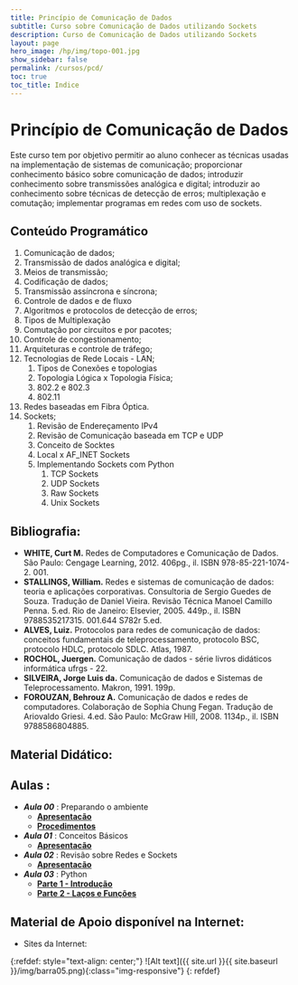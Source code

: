 ```yaml
---
title: Princípio de Comunicação de Dados
subtitle: Curso sobre Comunicação de Dados utilizando Sockets
description: Curso de Comunicação de Dados utilizando Sockets
layout: page
hero_image: /hp/img/topo-001.jpg
show_sidebar: false
permalink: /cursos/pcd/
toc: true
toc_title: Indice
---
```


# Princípio de Comunicação de Dados

Este curso tem por objetivo permitir ao aluno conhecer  as técnicas usadas na implementação de sistemas de comunicação; proporcionar conhecimento básico sobre comunicação de dados; introduzir conhecimento sobre transmissões analógica e digital; introduzir ao conhecimento sobre técnicas de detecção de erros; multiplexação e comutação; implementar programas em redes com uso de sockets.
 
## Conteúdo Programático

1.	Comunicação de dados;
2.	Transmissão de dados analógica e digital;
3.	Meios de transmissão;
4.	Codificação de dados;
5.	Transmissão assíncrona e síncrona;
6.	Controle de dados e de fluxo 
7.	Algoritmos e protocolos de detecção de erros;
8.	Tipos de Multiplexação
9.	Comutação por circuitos e por pacotes;
10.	Controle de congestionamento;
11.	Arquiteturas e controle de tráfego;
12.	Tecnologias de Rede Locais - LAN;
    1. Tipos de Conexões e topologias
    2. Topologia Lógica x Topologia Física;
    3.  802.2 e 802.3
    4.  802.11
13.	Redes baseadas em Fibra Óptica.
14.	Sockets;
    1. Revisão de Endereçamento IPv4
    2. Revisão de Comunicação baseada em TCP e UDP
    3. Conceito de Socktes
    4. Local x AF_INET Sockets
    5. Implementando Sockets com Python
        1.	TCP Sockets
        2.	UDP Sockets
        3.	Raw Sockets
        4.	Unix Sockets


## Bibliografia:

* **WHITE, Curt M.** Redes de Computadores e Comunicação de Dados. São Paulo: Cengage Learning, 2012. 406pg., il. ISBN 978-85-221-1074-2. 001.
* **STALLINGS, William.** Redes e sistemas de comunicação de dados: teoria e aplicações corporativas. Consultoria de Sergio Guedes de Souza. Tradução de Daniel Vieira. Revisão Técnica Manoel Camillo Penna. 5.ed. Rio de Janeiro: Elsevier, 2005. 449p., il. ISBN 9788535217315. 001.644 S782r 5.ed. 
* **ALVES, Luiz.** Protocolos para redes de comunicação de dados: conceitos fundamentais de teleprocessamento, protocolo BSC, protocolo HDLC, protocolo SDLC. Atlas, 1987.
* **ROCHOL, Juergen.** Comunicação de dados - série livros didáticos informática ufrgs - 22. 
* **SILVEIRA, Jorge Luis da.** Comunicação de dados e Sistemas de Teleprocessamento. Makron, 1991. 199p. 
* **FOROUZAN, Behrouz A.** Comunicação de dados e redes de computadores. Colaboração de Sophia Chung Fegan. Tradução de Ariovaldo Griesi. 4.ed. São Paulo: McGraw Hill, 2008. 1134p., il. ISBN 9788586804885. 


## Material Didático:

## Aulas :
- ***Aula 00*** : Preparando o ambiente
    - [**Apresentacão**](../../download/PCD-Parte00-Aula-01-Preparando_o_ambiente-Rocket-Launched-v1.0-2020.02.16.pdf "Preparando o Ambiente")
    - [**Procedimentos**](../../download/PCD-Parte00-Aula-01-Preparando_o_ambiente-Atividade-01-2020.03.30.pdf "Preparando o Ambiente")
- ***Aula 01*** : Conceitos Básicos
    - [**Apresentacão**](../../download/PCD-Parte01-Aula-01-Conceitos_Basicos-2020.04.20-reduzido.pdf "Conceitos Básicos")
- ***Aula 02*** : Revisão sobre Redes e Sockets
    - [**Apresentacão**](../../download/PCD-Parte02-Aula-01-PCD-Sockets-Revisao_de_Redes-2020.02.16-reduzido.pdf "Revisão e Sockets")
- ***Aula 03*** : Python
    - [**Parte 1 - Introdução**](../../download/PCD-Parte02-Aula-03-Python-2020.03.30-comp.pdf "Introdução")
    - [**Parte 2 - Laços e Funções**](../../download/PCD-Parte02-Aula-04-Python-2020.05.16.pdf "Laços e Repetição")




    




## Material de Apoio disponível na Internet:

* Sites da Internet: 

{:refdef: style="text-align: center;"}
![Alt text]({{ site.url }}{{ site.baseurl }}/img/barra05.png){:class="img-responsive"}
{: refdef}
